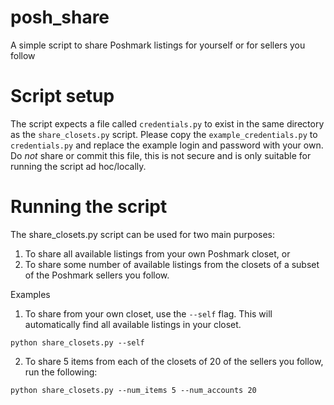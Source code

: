 # posh_share
A simple script to share Poshmark listings for yourself or for sellers you follow

# Script setup
The script expects a file called `credentials.py` to exist in the same directory as the `share_closets.py` script.
Please copy the `example_credentials.py` to `credentials.py` and replace the example login and password with your own. 
Do _not_ share or commit this file, this is not secure and is only suitable for running the script ad hoc/locally.

# Running the script
The share_closets.py script can be used for two main purposes:
1. To share all available listings from your own Poshmark closet, or 
2. To share some number of available listings from the closets of a subset of the Poshmark sellers you follow.

Examples

1. To share from your own closet, use the `--self` flag.  This will automatically find all available listings in your closet.
```commandline
python share_closets.py --self
```

2. To share 5 items from each of the closets of 20 of the sellers you follow, run the following:
```commandline
python share_closets.py --num_items 5 --num_accounts 20
```
